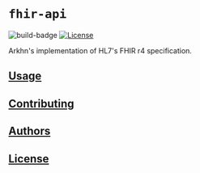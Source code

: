 # `fhir-api`

![build-badge](https://github.com/arkhn/warehouse-api/workflows/fhir-api/badge.svg) [![License](https://img.shields.io/badge/License-Apache%202.0-blue.svg)](https://opensource.org/licenses/Apache-2.0)

Arkhn's implementation of HL7's FHIR r4 specification.

## [Usage](USAGE.md)

## [Contributing](CONTRIBUTING.md)

## [Authors](../CODEOWNERS)

## [License](../LICENSE)
